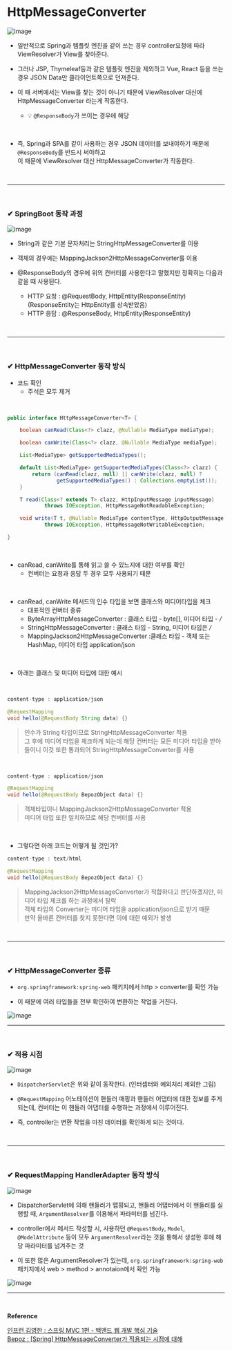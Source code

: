 # HttpMessageConverter
![image](https://github.com/yejun95/Today-I-Learned/assets/121341413/2e72e25c-d51e-406a-8421-3294575b80c4)
- 일반적으로 Spring과 템플릿 엔진을 같이 쓰는 경우 controller요청에 따라 ViewResolver가 View를 찾아준다.

- 그러나 JSP, Thymeleaf등과 같은 템플릿 엔진을 제외하고 Vue, React 등을 쓰는 경우 JSON Data만 클라이언트쪽으로 던져준다.

- 이 때 서버에서는 View를 찾는 것이 아니기 때문에 ViewResolver 대신에 HttpMessageConverter 라는게 작동한다.
  - 💡 `@ResponseBody`가 쓰이는 경우에 해당
<br>

- 즉, Spring과 SPA를 같이 사용하는 경우 JSON 데이터를 보내야하기 때문에 `@ResponseBody`를 반드시 써야하고<br>
이 때문에 ViewResolver 대신 HttpMessageConverter가 작동한다.
<br>
<hr>
<br>

### ✔ SpringBoot 동작 과정
![image](https://github.com/yejun95/Today-I-Learned/assets/121341413/8fcf235c-1b7f-4388-a2e3-5a555238359e)
<br>

- String과 같은 기본 문자처리는 StringHttpMessageConverter를 이용

- 객체의 경우에는 MappingJackson2HttpMessageConverter를 이용

- @ResponseBody의 경우에 위의 컨버터를 사용한다고 말했지만 정확히는 다음과 같을 때 사용된다.
  - HTTP 요청 : @RequestBody, HttpEntity(ResponseEntity) (ResponseEntity는 HttpEntity를 상속받았음)
  - HTTP 응답 : @ResponseBody, HttpEntity(ResponseEntity)
<br>
<hr>
<br>

### ✔ HttpMessageConverter 동작 방식
- 코드 확인
  - 주석은 모두 제거
<br>

```java
public interface HttpMessageConverter<T> {

    boolean canRead(Class<?> clazz, @Nullable MediaType mediaType);

    boolean canWrite(Class<?> clazz, @Nullable MediaType mediaType);

    List<MediaType> getSupportedMediaTypes();

    default List<MediaType> getSupportedMediaTypes(Class<?> clazz) {
        return (canRead(clazz, null) || canWrite(clazz, null) ?
                getSupportedMediaTypes() : Collections.emptyList());
    }

    T read(Class<? extends T> clazz, HttpInputMessage inputMessage)
            throws IOException, HttpMessageNotReadableException;

    void write(T t, @Nullable MediaType contentType, HttpOutputMessage outputMessage)
            throws IOException, HttpMessageNotWritableException;

}
```
<br>

- canRead, canWrite를 통해 읽고 쓸 수 있느지에 대한 여부를 확인
  - 컨버터는 요청과 응답 두 경우 모두 사용되기 때문
<br>

- canRead, canWrite 메서드의 인수 타입을 보면 클래스와 미디어타입을 체크
  - 대표적인 컨버터 종류
  - ByteArrayHttpMessageConverter : 클래스 타입 - byte[], 미디어 타입 - */*
  - StringHttpMessageConverter : 클래스 타입 - String, 미디어 타입은 */*
  - MappingJackson2HttpMessageConverter :클래스 타입 - 객체 또는 HashMap, 미디어 타입 application/json
<br>

- 아래는 클래스 및 미디어 타입에 대한 예시
<br>

```java
content-type : application/json

@RequestMapping
void hello(@RequestBody String data) {}
```
> 인수가 String 타입이므로 StringHttpMessageConverter 적용<br>
그 후에 미디어 타입을 체크하게 되는데 해당 컨버터는 모든 미디어 타입을 받아들이니 이것 또한 통과되어 StringHttpMessageConverter를 사용
<br>

```java
content-type : application/json

@RequestMapping
void hello(@RequestBody BepozObject data) {}
```
> 객체타입이니 MappingJackson2HttpMessageConverter 적용<br>
미디어 타입 또한 일치하므로 해당 컨버터를 사용
<br>

- 그렇다면 아래 코드는 어떻게 될 것인가?

```java
content-type : text/html

@RequestMapping
void hello(@RequestBody BepozObject data) {}
```
> MappingJackson2HttpMessageConverter가 적합하다고 판단하겠지만, 미디어 타입 체크를 하는 과정에서 탈락<br>
객체 타입의 Converter는 미디어 타입을 application/json으로 받기 때문<br>
만약 올바른 컨버터를 찾지 못한다면 이에 대한 예외가 발생
<br>
<hr>
<br>

### ✔ HttpMessageConverter 종류
- `org.springframework:spring-web` 패키지에서 http > converter를 확인 가능

- 이 때문에 여러 타입들을 전부 확인하여 변환하는 작업을 거친다.

![image](https://github.com/yejun95/Today-I-Learned/assets/121341413/3f9de70c-6e7e-4ac4-ad55-53116fd9abfd)
<br>
<hr>
<br>

### ✔ 적용 시점
![image](https://github.com/yejun95/Today-I-Learned/assets/121341413/1814edea-4496-461e-8ce8-9b1f3c886e92)
<br>

- `DispatcherServlet`은 위와 같이 동작한다. (인터셉터와 예외처리 제외한 그림)

- `@RequestMapping` 어노테이션이 핸들러 매핑과 핸들러 어댑터에 대한 정보를 주게되는데, 컨버터는 이 핸들러 어댑터를 수행하는 과정에서 이루어진다.

- 즉, controller는 변환 작업을 마친 데이터를 확인하게 되는 것이다.
<br>
<hr>
<br>

### ✔ RequestMapping HandlerAdapter 동작 방식
![image](https://github.com/yejun95/Today-I-Learned/assets/121341413/98b4911f-c149-4287-9081-238aa7efc040)
<br>

- DispatcherServlet에 의해 핸들러가 맵핑되고, 핸들러 어댑터에서 이 핸들러를 실행할 때, `ArgumentResolver`를 이용해서 파라미터를 넘긴다.

- controller에서 메서드 작성할 시, 사용하던 `@RequestBody`, `Model`, `@ModelAttribute` 등이 모두 `ArgumentResolver`라는 것을 통해서 생성한 후에 해당 파라미터를 넘겨주는 것

- 이 또한 많은 ArgumentResolver가 있는데, `org.springframework:spring-web` 패키지에서 web > method > annotaion에서 확인 가능

![image](https://github.com/yejun95/Today-I-Learned/assets/121341413/470df8b7-6429-49d2-b4da-b049cba0031d)
<br>
<hr>
<br>

**Reference**<br>

[인프런 김영한 : 스프링 MVC 1편 - 백엔드 웹 개발 핵심 기술](https://www.inflearn.com/course/%EC%8A%A4%ED%94%84%EB%A7%81-mvc-1)<br>
[Bepoz : [Spring] HttpMessageConverter가 적용되는 시점에 대해](https://bepoz-study-diary.tistory.com/374)
